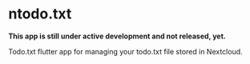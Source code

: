 # ntodo.txt

**This app is still under active development and not released, yet.**

Todo.txt flutter app for managing your todo.txt file stored in Nextcloud.
